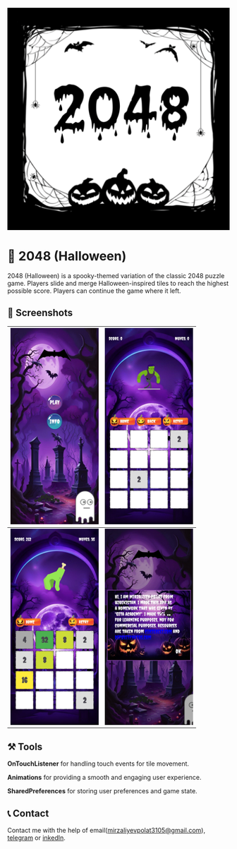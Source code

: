 
![Logo](https://github.com/MirzalievPulat/2048-Hallowen-/blob/main/ic_launcher-playstore.png?raw=true)


# 🎃 2048 (Halloween)

2048 (Halloween) is a spooky-themed variation of the classic 2048 puzzle game. Players slide and merge Halloween-inspired tiles to reach the highest possible score. Players can continue the game where it left.
## 📸 Screenshots

| <img src="https://github.com/MirzalievPulat/2048-Hallowen-/blob/main/1.jpg?raw=true" width="200"/> | <img src="https://github.com/MirzalievPulat/2048-Hallowen-/blob/main/2.jpg?raw=true" width="200"/> |
|---|---|
| <img src="https://github.com/MirzalievPulat/2048-Hallowen-/blob/main/3.jpg?raw=true" width="200"/> | <img src="https://github.com/MirzalievPulat/2048-Hallowen-/blob/main/4.jpg?raw=true" width="200"/> |


## ⚒️ Tools

**OnTouchListener** for handling touch events for tile movement.

**Animations** for providing a smooth and engaging user experience.

**SharedPreferences** for storing user preferences and game state.


## 📞 Contact

Contact me with the help of email(mirzaliyevpolat3105@gmail.com), [telegram](https://t.me/mirzaliyev2002) or [inkedIn](https://www.linkedin.com/in/po-lat-mirzaliyev-1628762b6/).

